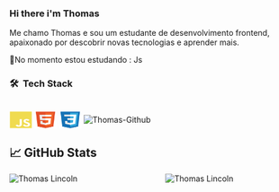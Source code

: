 ### Hi there i'm Thomas
<p>Me chamo Thomas e sou um estudante de desenvolvimento frontend, apaixonado por descobrir novas tecnologias e aprender mais.</p>

🌱No momento estou estudando : Js

### 🛠 &nbsp;Tech Stack
<div style="display: inline_block"><br>
  <img align="center" alt="Thomas-Js" height="30" width="40" src="https://raw.githubusercontent.com/devicons/devicon/master/icons/javascript/javascript-plain.svg">
  <img align="center" alt="Thomas-HTML" height="30" width="40" src="https://raw.githubusercontent.com/devicons/devicon/master/icons/html5/html5-original.svg">
  <img align="center" alt="Thomas-CSS" height="30" width="40" src="https://raw.githubusercontent.com/devicons/devicon/master/icons/css3/css3-original.svg">
  <img align="center" alt="Thomas-Github" height="30" width="40" src="https://icongr.am/devicon/github-original-wordmark.svg?size=128&color=000000">  
</div>

## &#x1f4c8; GitHub Stats

<div>
    <p align="left"><img height="170" width="45%" align="left" src="https://github-readme-stats.vercel.app/api/top-langs?username=ThomasLincoln&show_icons=true&locale=en&layout=compact&theme=radical"  alt="Thomas Lincoln"/></p>
  <p><img align="right" height="180" width="45%" src="https://github-readme-streak-stats.herokuapp.com/?user=ThomasLincoln&theme=radical" alt="Thomas Lincoln" /></p>
</div>
